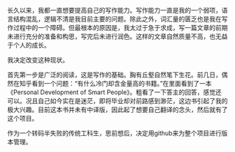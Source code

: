
长久以来，我都一直想要提高自己的写作能力。写作能力一直是我的一个弱项，语言结构混乱，逻辑不清是我目前主要的问题。除此之外，词汇量的匮乏也是我在写作过程中的一个障碍。但最根本的原因是，我太过于急于求成，写一篇文章的前期未进行充分的准备和构思，写完后未进行润色。这样的文章自然质量不高，也无益于个人的成长。

我决定改变这种现状。

首先第一步是广泛的阅读，这是写作的基础。胸有丘壑自然笔下生花。前几日，偶然在知乎看到一个问题：“有什么冷门却含金量高的书籍。”在里面看到了一本《Personal Development of Smart People》。粗看了一下答主的回答，感觉还可以。况且自己如今实在是迷茫，即将毕业却对前路感到渺茫，这边书引起了我的极大兴趣。目前这本书并未有中译版，因此起了想要自己翻译的念头，然后就有了这个项目。

作为一个转码半失败的传统工科生，思前想后，决定用github来为整个项目进行版本管理。


